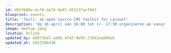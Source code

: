 ```yaml
---
id: d95fb08a-bcf8-4e74-9e87-453137acf9d7
blueprint: events
title: 'Twill: an open source CMS toolkit for Laravel'
description: 'Op 16 april van 16:00 tot +/- 17:30 organiseren we vanuit de Dutch Laravel Foundation een webinar over Twill door AREA17.'
image: meetup.jpeg
locatie: Online
updated_by: 8d873b47-ad86-4fd3-9e95-27842ea80beb
updated_at: 1653306430
---
```

